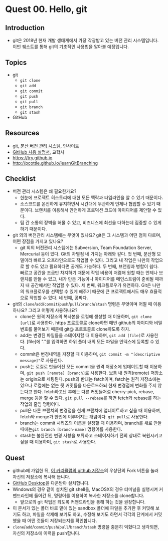 # Quest 00. Hello, git


## Introduction
* git은 2018년 현재 개발 생태계에서 가장 각광받고 있는 버전 관리 시스템입니다. 이번 퀘스트를 통해 git의 기초적인 사용법을 알아볼 예정입니다.

## Topics
* git
  * `git clone`
  * `git add`
  * `git commit`
  * `git push`
  * `git pull`
  * `git branch`
  * `git stash`
* GitHub

## Resources
* [git, 분산 버전 관리 시스템](http://www.yes24.com/24/goods/3676100?scode=032&OzSrank=1), 인사이트
* [GitHub 사용 설명서](http://www.yes24.com/24/Goods/17638082?Acode=101), 교학사
* https://try.github.io
* http://pcottle.github.io/learnGitBranching

## Checklist
* 버전 관리 시스템은 왜 필요한가요?
  * 한눈에 프로젝트 히스토리에 대한 모든 맥락과 타임라인을 알 수 있기 때문이다.
  * 소스코드를 온전하게 유지하면서 시간대에 무관하게 언제나 협업할 수 있기 때문이다. 브랜치를 이용해서 안전하게 프로덕션 코드에 아이디어를 제안할 수 있다.
  * 팀 간 소통의 장벽을 허물 수 있고, 비즈니스에 최선을 다하는데 집중할 수 있게 하기 때문이다.
* git 외의 버전관리 시스템에는 무엇이 있나요? git은 그 시스템과 어떤 점이 다르며, 어떤 장점을 가지고 있나요?
  * git 외의 버전관리 시스템에는 Subversion, Team Foundation Server, Mercurial 등이 있다. Git의 차별점 네 가지는 아래와 같다. 첫 번째, 분산형 모델이라 빠르고 오프라인으로도 작업할 수 있다. 그리고 내 작업은 나만의 작업으로 할 수도 있고 필요하다면 공개도 가능하다. 두 번째, 브랜칭과 병합이 쉽다. 빠르고 공간을 조금만 차지하기 때문에 작업 비용이 저렴해 원할 때는 언제나 브랜치를 만들 수 있고, 내가 만든 기능이나 아이디어를 메인스트림이 준비될 때까지 내 공간에서만 작업할 수 있다. 세 번째, 워크플로우가 유연하다. Git은 나만의 워크플로우를 선택할 수 있게 해주기 때문에 큰 프로젝트에서도 매우 효율적으로 작업할 수 있다. 네 번째, 공짜다.
* git의 `clone`/`add`/`commit`/`push`/`pull`/`branch`/`stash` 명령은 무엇이며 어떨 때 이용하나요? 그리고 어떻게 사용하나요?
  * clone은 원격 저장소의 복사본을 로컬에 생성할 때 이용하며, `git clone [url]`로 사용한다. https 프로토콜로 clone하면 매번 github의 아이디와 비밀번호를 물어보기 때문에 git@ 프로토콜로 clone하도록 하자.
  * add는 변경된 파일들을 스테이지할 때 이용하며, `git add [file]`로 사용한다. [file]에 "."를 입력하면 하위 폴더 내의 모든 파일을 인덱스에 등록할 수 있다.
  * commit은 변경내역을 저장할 때 이용하며, `git commit -m "[descriptive message]"`로 사용한다.
  * push는 로컬로 만들어진 모든 commit을 원격 저장소에 업데이트할 때 이용하며, `git push [remote] [branch]`로 사용한다. 보통 내 원격(remote) 저장소는 origin으로 세팅된다. push의 반대는 fetch이며, fetch는 원격 저장소에는 있으나 로컬에는 없는 뒷 커밋들을 다운로드하되 현재 변경점에 변화를 주지 않는다고 한다. fetch하고난 후에는 다른 커밋들처럼 cherry-pick, rebase, merge 등을 할 수 있다. `git pull --rebase`를 하면 fetch와 rebase를 하는 작업의 줄임 명령어다.
  * pull은 다른 브랜치의 변경점을 현재 브랜치에 업데이트하고 싶을 때 이용하며, fetch와 merge가 한번에 이루어지는 개념이다. `git pull`로 사용한다.
  * branch는 commit 시리즈의 이름을 설정할 때 이용하며, branch를 새로 만들 때에는`git branch [branch-name]` 명령어를 사용한다.  
  * stash는 불완전한 변경 사항을 보류하고 스테이지하기 전의 상태로 복원시키고 싶을 때 이용하며, `git stash`로 사용한다.


## Quest
* github에 가입한 뒤, [이 커리큘럼의 github 저장소](https://github.com/KnowRe/WebDevCurriculum)의 우상단의 Fork 버튼을 눌러 자신의 저장소에 복사해 둡니다.
* [GitHub Desktop](https://desktop.github.com/)을 다운받아 설치합니다.
* Windows의 경우 같이 설치된 git shell을, MacOSX의 경우 터미널을 실행시켜 커맨드라인에 들어간 뒤, 명령어를 이용하여 복사한 저장소를 clone합니다.
  * 앞으로의 git 작업은 되도록 커맨드라인을 통해 하는 것을 권장합니다.
* 이 문서가 있는 폴더 바로 밑에 있는 sandbox 폴더에 파일을 추가한 후 커밋해 보기도 하고, 파일을 삭제해 보기도 하고, 수정해 보기도 하면서 각각의 단계에서 커밋했을 때 어떤 것들이 저장되는지를 확인합니다.
* `clone`/`add`/`commit`/`push`/`pull`/`branch`/`stash` 명령을 충분히 익혔다고 생각되면, 자신의 저장소에 이력을 push합니다.
